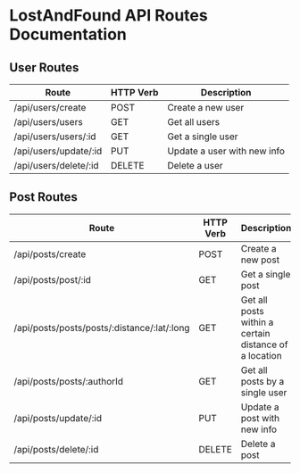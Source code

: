 # LostAndFound API Routes Documentation

## User Routes

<!-- use table to display routes -->

| Route | HTTP Verb | Description |
|-------|-----------|-------------|
| /api/users/create | POST | Create a new user |
| /api/users/users | GET | Get all users |
| /api/users/users/:id | GET | Get a single user |
| /api/users/update/:id | PUT | Update a user with new info |
| /api/users/delete/:id | DELETE | Delete a user |

## Post Routes

| Route | HTTP Verb | Description |
|-------|-----------|-------------|
| /api/posts/create | POST | Create a new post |
| /api/posts/post/:id | GET | Get a single post |
| /api/posts/posts/posts/:distance/:lat/:long | GET | Get all posts within a certain distance of a location |
| /api/posts/posts/:authorId | GET | Get all posts by a single user |
| /api/posts/update/:id | PUT | Update a post with new info |
| /api/posts/delete/:id | DELETE | Delete a post |
